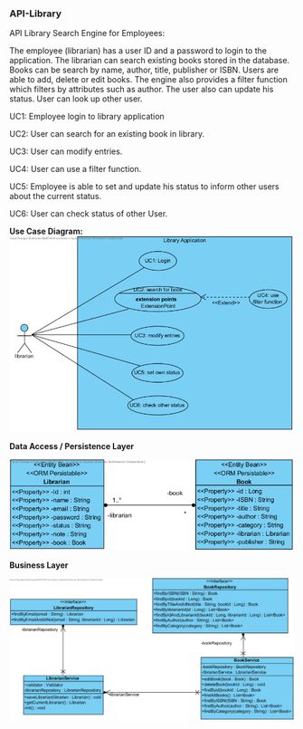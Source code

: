 ### API-Library
API Library Search Engine for Employees:

The employee (librarian) has a user ID and a password to login to the application. The
librarian can search existing books stored in the database. Books can be search by name, author, title,
publisher or ISBN. Users are able to add, delete or edit books. The engine also provides a 
filter function which filters by attributes such as author. The user also can update his status. 
User can look up other user.

UC1: Employee login to library application 

UC2: User can search for an existing book in library.

UC3: User can modify entries. 

UC4: User can use a filter function.

UC5: Employee is able to set and update his status to inform other users about the current status.

UC6: User can check status of other User. 

**Use Case Diagram:** 
![alt text](images/Library%20Use%20Case%20Diagram.png)


**Data Access / Persistence Layer**

![alt text](images/domainclassdiagram.png)

**Business Layer**

![alt text](images/BusinessLayer.png)
